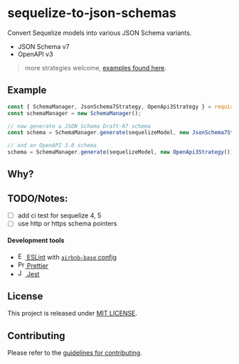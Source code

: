 # sequelize-to-json-schemas

Convert Sequelize models into various JSON Schema variants.

- JSON Schema v7
- OpenAPI v3

> more strategies welcome, [examples found here](https://github.com/alt3/sequelize-to-json-schemas/tree/master/lib/strategies).

## Example

```javascript
const { SchemaManager, JsonSchema7Strategy, OpenApi3Strategy } = require('./lib');
const schemaManager = new SchemaManager();

// now generate a JSON Schema Draft-07 schema
const schema = SchemaManager.generate(sequelizeModel, new JsonSchema7Strategy());

// and an OpenAPI 3.0 schema
schema = SchemaManager.generate(sequelizeModel, new OpenApi3Strategy());
```

## Why?

## TODO/Notes:

- [ ] add ci test for sequelize 4, 5
- [ ] use http or https schema pointers

#### Development tools

- [<img alt="ESLint" src="https://eslint.org/img/favicon.512x512.png" height="16"> ESLint](https://eslint.org/) with [`airbnb-base` config](https://www.npmjs.com/package/eslint-config-airbnb-base)
- [<img alt="Prettier" src="https://prettier.io/icon.png" height="16"> Prettier](https://prettier.io/)
- [<img alt="Jest" src="https://jestjs.io/img/favicon/favicon.ico" height="16"> Jest](https://jestjs.io/)

## License

This project is released under [MIT LICENSE](LICENSE.txt).

## Contributing

Please refer to the [guidelines for contributing](./CONTRIBUTING.md).

